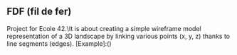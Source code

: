 ## FDF (fil de fer)
Project for Ecole 42.\It is about creating a simple wireframe model representation of a 3D landscape by linking various points (x, y, z) thanks to line segments (edges).
[Example]:()
